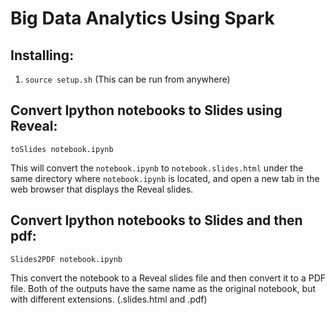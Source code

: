 # Big Data Analytics Using Spark

## Installing:
 1. `source setup.sh` (This can be run from anywhere)

## Convert Ipython notebooks to Slides using Reveal:
 `toSlides notebook.ipynb`

  This will convert the `notebook.ipynb` to `notebook.slides.html` under the same directory where `notebook.ipynb` is located, and open a new tab in the web browser that displays the Reveal slides.

## Convert Ipython notebooks to Slides and then pdf:
 `Slides2PDF notebook.ipynb`

  This convert the notebook to a Reveal slides file and then convert it to a PDF file. Both of the outputs have the same name as the original notebook, but with different extensions. (.slides.html and .pdf)
